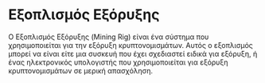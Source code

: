 # Εξοπλισμός Εξόρυξης

Ο Εξοπλισμός Εξόρυξης (Mining Rig) είναι ένα σύστημα που χρησιμοποιείται για την εξόρυξη κρυπτονομισμάτων. Αυτός ο εξοπλισμός μπορεί να είναι είτε μια συσκευή που έχει σχεδιαστεί ειδικά για εξόρυξη, ή ένας ηλεκτρονικός υπολογιστής που χρησιμοποιείται για εξόρυξη κρυπτονομισμάτων σε μερική απασχόληση.
